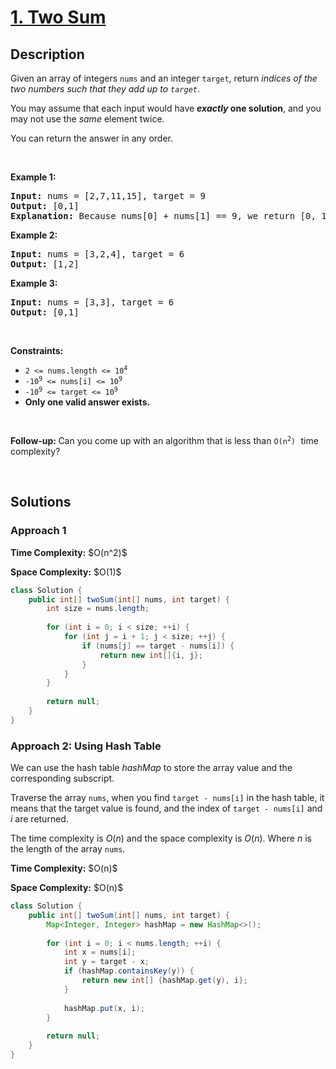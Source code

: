 # [1. Two Sum](https://leetcode.com/problems/two-sum)

## Description

<p>Given an array of integers <code>nums</code>&nbsp;and an integer <code>target</code>, return <em>indices of the two numbers such that they add up to <code>target</code></em>.</p>

<p>You may assume that each input would have <strong><em>exactly</em> one solution</strong>, and you may not use the <em>same</em> element twice.</p>

<p>You can return the answer in any order.</p>
<p>&nbsp;</p>

<p><strong class="example">Example 1:</strong></p>
<pre>
<strong>Input:</strong> nums = [2,7,11,15], target = 9
<strong>Output:</strong> [0,1]
<strong>Explanation:</strong> Because nums[0] + nums[1] == 9, we return [0, 1].
</pre>

<p><strong class="example">Example 2:</strong></p>
<pre>
<strong>Input:</strong> nums = [3,2,4], target = 6
<strong>Output:</strong> [1,2]
</pre>

<p><strong class="example">Example 3:</strong></p>
<pre>
<strong>Input:</strong> nums = [3,3], target = 6
<strong>Output:</strong> [0,1]
</pre>
<p>&nbsp;</p>

<p><strong>Constraints:</strong></p>
<ul>
    <li><code>2 &lt;= nums.length &lt;= 10<sup>4</sup></code></li>
    <li><code>-10<sup>9</sup> &lt;= nums[i] &lt;= 10<sup>9</sup></code></li>
    <li><code>-10<sup>9</sup> &lt;= target &lt;= 10<sup>9</sup></code></li>
    <li><strong>Only one valid answer exists.</strong></li>
</ul>
<p>&nbsp;</p>

<strong>Follow-up:&nbsp;</strong>Can you come up with an algorithm that is less than <code>O(n<sup>2</sup>)</code><font face="monospace">&nbsp;</font>time complexity?
<p>&nbsp;</p>

## Solutions

### **Approach 1**

<p><strong>Time Complexity:</strong> $O(n^2)$</p>
<p><strong>Space Complexity:</strong> $O(1)$</p>

```java
class Solution {
    public int[] twoSum(int[] nums, int target) {
        int size = nums.length;
        
        for (int i = 0; i < size; ++i) {
            for (int j = i + 1; j < size; ++j) {
                if (nums[j] == target - nums[i]) {
                    return new int[]{i, j};
                }
            }
        }
        
        return null;
    }
}
```

### **Approach 2: Using Hash Table**

We can use the hash table $hashMap$ to store the array value and the corresponding subscript.

Traverse the array `nums`, when you find `target - nums[i]` in the hash table, it means that the target value is found, and the index of `target - nums[i]` and $i$ are returned.

The time complexity is $O(n)$ and the space complexity is $O(n)$. Where $n$ is the length of the array `nums`.

<p><strong>Time Complexity:</strong> $O(n)$</p>
<p><strong>Space Complexity:</strong> $O(n)$</p>

```java
class Solution {
    public int[] twoSum(int[] nums, int target) {
        Map<Integer, Integer> hashMap = new HashMap<>();
        
        for (int i = 0; i < nums.length; ++i) {
            int x = nums[i];
            int y = target - x;
            if (hashMap.containsKey(y)) {
                return new int[] {hashMap.get(y), i};
            }
            
            hashMap.put(x, i);
        }
        
        return null;
    }
}
```